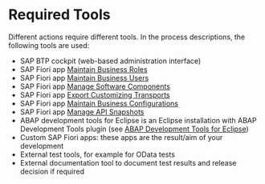 <!-- loio0b958827ed15443ab07ca6da076efa1a -->

# Required Tools

Different actions require different tools. In the process descriptions, the following tools are used:

-   SAP BTP cockpit \(web-based administration interface\)
-   SAP Fiori app [Maintain Business Roles](../50-administration-and-ops/maintain-business-roles-8980ad0.md)
-   SAP Fiori app [Maintain Business Users](../50-administration-and-ops/maintain-business-users-e40e710.md)
-   SAP Fiori app [Manage Software Components](../50-administration-and-ops/manage-software-components-3dcf76a.md) 
-   SAP Fiori app [Export Customizing Transports](../50-administration-and-ops/export-customizing-transports-a772a0f.md)
-   SAP Fiori app [Maintain Business Configurations](../50-administration-and-ops/custom-business-configurations-app-76384d8.md)
-   SAP Fiori app [Manage API Snapshots](https://help.sap.com/docs/sap-btp-abap-environment/abap-environment/manage-api-snapshots?version=Cloud) 
-   ABAP development tools for Eclipse is an Eclipse installation with ABAP Development Tools plugin \(see [ABAP Development Tools for Eclipse](https://help.sap.com/viewer/65de2977205c403bbc107264b8eccf4b/Cloud/en-US/54dd7126d5b74efeb7a21f6b0bfe5f1a.html)\)
-   Custom SAP Fiori apps: these apps are the result/aim of your development
-   External test tools, for example for OData tests
-   External documentation tool to document test results and release decision if required

